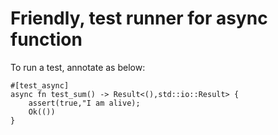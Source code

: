 # Friendly, test runner for async function

To run a test, annotate as below:
```
#[test_async]
async fn test_sum() -> Result<(),std::io::Result> {
    assert(true,"I am alive);
    Ok(())
}
```